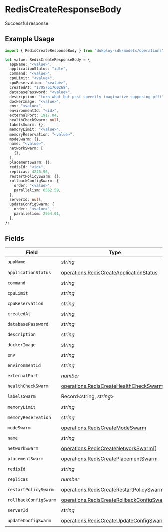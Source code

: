 # RedisCreateResponseBody

Successful response

## Example Usage

```typescript
import { RedisCreateResponseBody } from "dokploy-sdk/models/operations";

let value: RedisCreateResponseBody = {
  appName: "<value>",
  applicationStatus: "idle",
  command: "<value>",
  cpuLimit: "<value>",
  cpuReservation: "<value>",
  createdAt: "1705761760268",
  databasePassword: "<value>",
  description: "torn what but psst speedily imaginative supposing pfft",
  dockerImage: "<value>",
  env: "<value>",
  environmentId: "<id>",
  externalPort: 1917.04,
  healthCheckSwarm: null,
  labelsSwarm: {},
  memoryLimit: "<value>",
  memoryReservation: "<value>",
  modeSwarm: {},
  name: "<value>",
  networkSwarm: [
    {},
  ],
  placementSwarm: {},
  redisId: "<id>",
  replicas: 4246.96,
  restartPolicySwarm: {},
  rollbackConfigSwarm: {
    order: "<value>",
    parallelism: 6562.59,
  },
  serverId: null,
  updateConfigSwarm: {
    order: "<value>",
    parallelism: 2954.01,
  },
};
```

## Fields

| Field                                                                                                  | Type                                                                                                   | Required                                                                                               | Description                                                                                            |
| ------------------------------------------------------------------------------------------------------ | ------------------------------------------------------------------------------------------------------ | ------------------------------------------------------------------------------------------------------ | ------------------------------------------------------------------------------------------------------ |
| `appName`                                                                                              | *string*                                                                                               | :heavy_check_mark:                                                                                     | N/A                                                                                                    |
| `applicationStatus`                                                                                    | [operations.RedisCreateApplicationStatus](../../models/operations/rediscreateapplicationstatus.md)     | :heavy_check_mark:                                                                                     | N/A                                                                                                    |
| `command`                                                                                              | *string*                                                                                               | :heavy_check_mark:                                                                                     | N/A                                                                                                    |
| `cpuLimit`                                                                                             | *string*                                                                                               | :heavy_check_mark:                                                                                     | N/A                                                                                                    |
| `cpuReservation`                                                                                       | *string*                                                                                               | :heavy_check_mark:                                                                                     | N/A                                                                                                    |
| `createdAt`                                                                                            | *string*                                                                                               | :heavy_check_mark:                                                                                     | N/A                                                                                                    |
| `databasePassword`                                                                                     | *string*                                                                                               | :heavy_check_mark:                                                                                     | N/A                                                                                                    |
| `description`                                                                                          | *string*                                                                                               | :heavy_check_mark:                                                                                     | N/A                                                                                                    |
| `dockerImage`                                                                                          | *string*                                                                                               | :heavy_check_mark:                                                                                     | N/A                                                                                                    |
| `env`                                                                                                  | *string*                                                                                               | :heavy_check_mark:                                                                                     | N/A                                                                                                    |
| `environmentId`                                                                                        | *string*                                                                                               | :heavy_check_mark:                                                                                     | N/A                                                                                                    |
| `externalPort`                                                                                         | *number*                                                                                               | :heavy_check_mark:                                                                                     | N/A                                                                                                    |
| `healthCheckSwarm`                                                                                     | [operations.RedisCreateHealthCheckSwarm](../../models/operations/rediscreatehealthcheckswarm.md)       | :heavy_check_mark:                                                                                     | N/A                                                                                                    |
| `labelsSwarm`                                                                                          | Record<string, *string*>                                                                               | :heavy_check_mark:                                                                                     | N/A                                                                                                    |
| `memoryLimit`                                                                                          | *string*                                                                                               | :heavy_check_mark:                                                                                     | N/A                                                                                                    |
| `memoryReservation`                                                                                    | *string*                                                                                               | :heavy_check_mark:                                                                                     | N/A                                                                                                    |
| `modeSwarm`                                                                                            | [operations.RedisCreateModeSwarm](../../models/operations/rediscreatemodeswarm.md)                     | :heavy_check_mark:                                                                                     | N/A                                                                                                    |
| `name`                                                                                                 | *string*                                                                                               | :heavy_check_mark:                                                                                     | N/A                                                                                                    |
| `networkSwarm`                                                                                         | [operations.RedisCreateNetworkSwarm](../../models/operations/rediscreatenetworkswarm.md)[]             | :heavy_check_mark:                                                                                     | N/A                                                                                                    |
| `placementSwarm`                                                                                       | [operations.RedisCreatePlacementSwarm](../../models/operations/rediscreateplacementswarm.md)           | :heavy_check_mark:                                                                                     | N/A                                                                                                    |
| `redisId`                                                                                              | *string*                                                                                               | :heavy_check_mark:                                                                                     | N/A                                                                                                    |
| `replicas`                                                                                             | *number*                                                                                               | :heavy_check_mark:                                                                                     | N/A                                                                                                    |
| `restartPolicySwarm`                                                                                   | [operations.RedisCreateRestartPolicySwarm](../../models/operations/rediscreaterestartpolicyswarm.md)   | :heavy_check_mark:                                                                                     | N/A                                                                                                    |
| `rollbackConfigSwarm`                                                                                  | [operations.RedisCreateRollbackConfigSwarm](../../models/operations/rediscreaterollbackconfigswarm.md) | :heavy_check_mark:                                                                                     | N/A                                                                                                    |
| `serverId`                                                                                             | *string*                                                                                               | :heavy_check_mark:                                                                                     | N/A                                                                                                    |
| `updateConfigSwarm`                                                                                    | [operations.RedisCreateUpdateConfigSwarm](../../models/operations/rediscreateupdateconfigswarm.md)     | :heavy_check_mark:                                                                                     | N/A                                                                                                    |